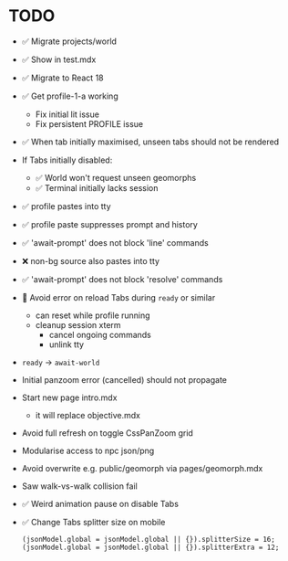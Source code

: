 # TODO

- ✅ Migrate projects/world
- ✅ Show in test.mdx
- ✅ Migrate to React 18

- ✅ Get profile-1-a working
  - Fix initial lit issue
  - Fix persistent PROFILE issue

- ✅ When tab initially maximised, unseen tabs should not be rendered

- If Tabs initially disabled:
  - ✅ World won't request unseen geomorphs
  - ✅ Terminal initially lacks session

- ✅ profile pastes into tty
- ✅ profile paste suppresses prompt and history
- ✅ 'await-prompt' does not block 'line' commands
- ❌ non-bg source also pastes into tty
- ✅ 'await-prompt' does not block 'resolve' commands

- 🚧 Avoid error on reload Tabs during `ready` or similar
  - can reset while profile running
  - cleanup session xterm
    - cancel ongoing commands
    - unlink tty

- `ready` -> `await-world`

- Initial panzoom error (cancelled) should not propagate 

- Start new page intro.mdx
  - it will replace objective.mdx


- Avoid full refresh on toggle CssPanZoom grid

- Modularise access to npc json/png

- Avoid overwrite e.g. public/geomorph via pages/geomorph.mdx

- Saw walk-vs-walk collision fail

- ✅ Weird animation pause on disable Tabs

- ✅ Change Tabs splitter size on mobile
  ```tsx
  (jsonModel.global = jsonModel.global || {}).splitterSize = 16;
  (jsonModel.global = jsonModel.global || {}).splitterExtra = 12;
  ```
  